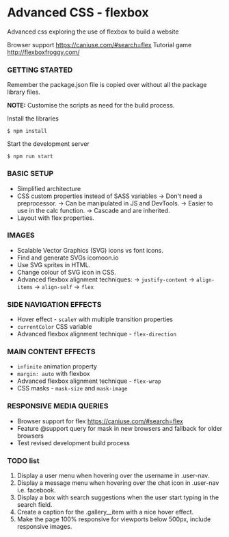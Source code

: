 # Advanced CSS - flexbox
Advanced css exploring the use of flexbox to build a website

Browser support https://caniuse.com/#search=flex
Tutorial game http://flexboxfroggy.com/

### GETTING STARTED
Remember the package.json file is copied over without all the package library files.

**NOTE:** Customise the scripts as need for the build process.

Install the libraries
```
$ npm install
```

Start the development server
```
$ npm run start
```

### BASIC SETUP
* Simplified architecture
* CSS custom properties instead of SASS variables
  -> Don't need a preprocessor.
  -> Can be manipulated in JS and DevTools.
  -> Easier to use in the calc function.
  -> Cascade and are inherited.
* Layout with flex properties.

### IMAGES
* Scalable Vector Graphics (SVG) icons vs font icons.
* Find and generate SVGs icomoon.io
* Use SVG sprites in HTML.
* Change colour of SVG icon in CSS.
* Advanced flexbox alignment techniques:
  -> `justify-content`
  -> `align-items`
  -> `align-self`
  -> `flex`

### SIDE NAVIGATION EFFECTS
* Hover effect - `scaleY` with multiple transition properties
* `currentColor` CSS variable
* Advanced flexbox alignment technique - `flex-direction`

### MAIN CONTENT EFFECTS
* `infinite` animation property
* `margin: auto` with flexbox
* Advanced flexbox alignment technique - `flex-wrap`
* CSS masks - `mask-size` and `mask-image`

### RESPONSIVE MEDIA QUERIES
* Browser support for flex https://caniuse.com/#search=flex
* Feature @support query for mask in new browsers and fallback for older browsers
* Test revised development build process

### TODO list
1. Display a user menu when hovering over the username in .user-nav.
2. Display a message menu when hovering over the chat icon in .user-nav i.e. facebook.
3. Display a box with search suggestions when the user start typing in the search field.
4. Create a caption for the .gallery__item with a nice hover effect.
5. Make the page 100% responsive for viewports below 500px, include responsive images.
